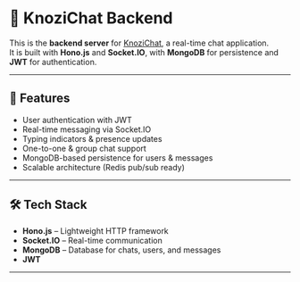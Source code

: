 # 💬 KnoziChat Backend

This is the **backend server** for [KnoziChat](https://github.com/EzioAuditore12/KnoziChat), a real-time chat application.  
It is built with **Hono.js** and **Socket.IO**, with **MongoDB** for persistence and **JWT** for authentication.

---

## 🚀 Features

- User authentication with JWT  
- Real-time messaging via Socket.IO  
- Typing indicators & presence updates  
- One-to-one & group chat support  
- MongoDB-based persistence for users & messages  
- Scalable architecture (Redis pub/sub ready)  

---

## 🛠 Tech Stack

- **Hono.js** – Lightweight HTTP framework  
- **Socket.IO** – Real-time communication  
- **MongoDB** – Database for chats, users, and messages  
- **JWT**
****
